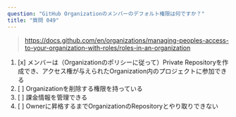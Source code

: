```yaml
---
question: "GitHub Organizationのメンバーのデフォルト権限は何ですか？"
title: "質問 049"
---
```


> https://docs.github.com/en/organizations/managing-peoples-access-to-your-organization-with-roles/roles-in-an-organization
1. [x] メンバーは（Organizationのポリシーに従って）Private Repositoryを作成でき、アクセス権が与えられたOrganization内のプロジェクトに参加できる
1. [ ] Organizationを削除する権限を持っている
1. [ ] 課金情報を管理できる
1. [ ] Ownerに昇格するまでOrganizationのRepositoryとやり取りできない